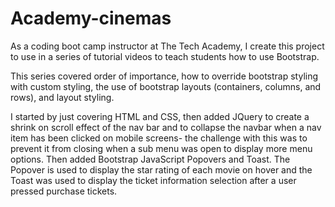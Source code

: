 # Academy-cinemas

As a coding boot camp instructor at The Tech Academy, I create this project to use in a series of tutorial videos to teach students how to use Bootstrap. 

This series covered order of importance, how to override bootstrap styling with custom styling, the use of bootstrap layouts (containers, columns, and rows), and layout styling. 

I started by just covering HTML and CSS, then added JQuery to create a shrink on scroll effect of the nav bar and to collapse the navbar when a nav item has been clicked on mobile screens- the challenge with this was to prevent it from closing when a sub menu was open to display more menu options. Then added Bootstrap JavaScript Popovers and Toast. The Popover is used to display the star rating of each movie on hover and the Toast was used to display the ticket information selection after a user pressed purchase tickets. 
